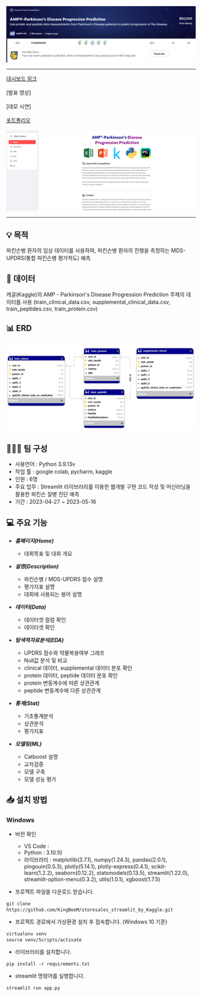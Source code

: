 <div align="center">
  <img src="https://github.com/MoonStyIe/Parkinson/blob/7e282551b1cb4c5ff4a139b1e7bebb10e594a309/img/kaggle.png"><br>
</div>

-----------------

[대시보드 링크](https://moonstyie-parkinson-app-q81f6f.streamlit.app/#parkinson-s-description) <br/><br/>
[발표 영상] <br/><br/>
[데모 시연] <br/><br/>
[포트폴리오](https://github.com/MoonStyIe/Parkinson/blob/9bed58006a8d646d4058b96eca4f8704263e94c2/pdf/2%EC%A1%B0_%ED%8C%8C%ED%82%A8%EC%8A%A8_%EC%A7%88%EB%B3%91_%EC%A7%84%EB%8B%A8%EC%98%88%EC%B8%A1.pdf)<br/><br/>
[![screensh](img/홈페이지.png)](img/홈페이지.png)

-----------------

## 💡 목적
파킨슨병 환자의 임상 데이터를 사용하여, 파킨슨병 환자의 진행을 측정하는 MDS-UPDRS(통합 파킨슨병 평가척도) 예측

## 📁 데이터
캐글(Kaggle)의 AMP - Parkinson's Disease Progression Prediction 주제의 데이터를 사용
(train_clinical_data.csv, supplemental_clinical_data.csv, train_peptides.csv, train_protein.csv)

## 📊 ERD
![screensh](img/erd.png)

## 🧑‍🤝‍🧑 팀 구성
- 사용언어 : Python 3.9.13v
- 작업 툴 : google colab, pycharm, kaggle
- 인원 : 6명
- 주요 업무 : Streamlit 라이브러리를 이용한 웹개발 구현 코드 작성 및 머신러닝을 활용한 파킨슨 질병 진단 예측
- 기간 : 2023-04-27 ~ 2023-05-16 

## 💻 주요 기능
- ***홈페이지(Home)***
  + 대회목표 및 대회 개요
  
- ***설명(Description)***
  + 파킨슨병 / MDS-UPDRS 점수 설명
  + 평가지표 설명
  + 대회에 사용되는 용어 설명
  
- ***데이터(Data)***
  + 데이터셋 컬럼 확인
  + 데이터셋 확인
  
- ***탐색적자료분석(EDA)***
  + UPDRS 점수와 약물복용여부 그래프
  + Null값 분석 및 비교
  + clinical 데이터, supplemental 데이터 분포 확인
  + protein 데이터, peptide 데이터 분포 확인
  + protein 변동계수에 따른 상관관계
  + peptide 변동계수에 다른 상관관계 
  
- ***통계(Stat)*** 
  + 기초통계분석
  + 상관분석
  + 평가지표
  
- ***모델링(ML)***
  + Catboost 설명
  + 교차검증
  + 모델 구축
  + 모델 성능 평가

## 📥 설치 방법
### Windows
- 버전 확인
  - VS Code : 
  - Python : 3.10.10
  - 라이브러리 : matplotlib(3.7.1), numpy(1.24.3), pandas(2.0.1), pingouin(0.5.3), plotly(5.14.1), plotly-express(0.4.1), scikit-learn(1.2.2), seaborn(0.12.2), statsmodels(0.13.5), streamlit(1.22.0), streamlit-option-menu(0.3.2), utils(1.0.1), xgboost(1.7.5)

- 프로젝트 파일을 다운로드 받습니다.
```
git clone https://github.com/KingBeeM/storesales_streamlit_by_Kaggle.git
```
- 프로젝트 경로에서 가상환경 설치 후 접속합니다. (Windows 10 기준)
```
virtualenv venv
source venv/Scripts/activate
```
- 라이브러리를 설치합니다.
```
pip install -r requirements.txt
```
- streamlit 명령어를 실행합니다.
```
streamlit run app.py
```
